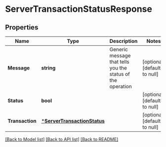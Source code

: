 # ServerTransactionStatusResponse

## Properties
Name | Type | Description | Notes
------------ | ------------- | ------------- | -------------
**Message** | **string** | Generic message that tells you the status of the operation | [optional] [default to null]
**Status** | **bool** |  | [optional] [default to null]
**Transaction** | [***ServerTransactionStatus**](server.transactionStatus.md) |  | [optional] [default to null]

[[Back to Model list]](../README.md#documentation-for-models) [[Back to API list]](../README.md#documentation-for-api-endpoints) [[Back to README]](../README.md)

